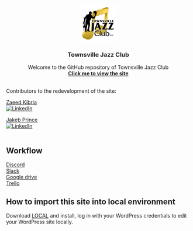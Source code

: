 <br />
<p align="center">
  <a href="https://github.com/cp3402-students/cp3402-2021-team17">
    <img src="G_logo/logo.png" alt="Logo" width="100" height="100">
  </a>

<h3 align="center">Townsville Jazz Club</h3>

  <p align="center">
    Welcome to the GitHub repository of Townsville Jazz Club
    <br /> 
    <a href="https://tsvjazzclub.site/"><strong>Click me to view the site</strong></a>
    <br />
    <br />
</p>


Contributors to the redevelopment of the site:

[Zaeed Kibria](https://github.com/ZaeedKibria) <br/>[![LinkedIn][linkedin-shield]](https://www.linkedin.com/in/zaeedkibria/)


[Jakeb Prince](https://github.com/PrinceJakeb) <br/>[![LinkedIn][linkedin-shield]](https://www.linkedin.com/in/jakeb-prince-5563181ab/)
<br/>
<br/>

## Workflow

[Discord](https://discord.gg/XMKqTSyNhd)
<br/>
[Slack](https://app.slack.com/client/T0C3E7EP2/G0VCUFW0M/thread/C0K0UUFN2-1615507197.020300)
<br/>
[Google drive](https://docs.google.com/document/d/1Hfi_m2LVXHYK-GZh1MP_wYeHY1dKXG9PmK7ZDUn299U/edit)
<br/>
[Trello](https://trello.com/b/ldL0BLoM/team-17-web-dev)
<br/>

## How to import this site into local environment

Download [LOCAL](https://localwp.com/) and install, log in with your WordPress credentials to edit your WordPress site
locally.











[linkedin-shield]: https://img.shields.io/badge/-LinkedIn-black.svg?style=for-the-badge&logo=linkedin&colorB=555

[linkedin-url]: https://linkedin.com/in/othneildrew
